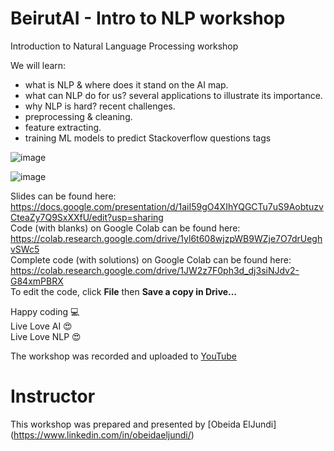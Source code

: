 # BeirutAI - Intro to NLP workshop
Introduction to Natural Language Processing workshop

We will learn:
* what is NLP & where does it stand on the AI map.
* what can NLP do for us? several applications to illustrate its importance.
* why NLP is hard? recent challenges.
* preprocessing & cleaning.
* feature extracting.
* training ML models to predict Stackoverflow questions tags

![image](https://user-images.githubusercontent.com/9033365/48265934-912fdc80-e436-11e8-8e71-9f878a7bb7be.png)

![image](https://user-images.githubusercontent.com/9033365/48266148-364ab500-e437-11e8-9fd7-0fa2034fd22d.png)

Slides can be found here: https://docs.google.com/presentation/d/1aiI59gO4XIhYQGCTu7uS9AobtuzvCteaZy7Q9SxXXfU/edit?usp=sharing
<br />
Code (with blanks) on Google Colab can be found here: https://colab.research.google.com/drive/1yl6t608wjzpWB9WZje7O7drUeghvSWc5
<br />
Complete code (with solutions) on Google Colab can be found here: https://colab.research.google.com/drive/1JW2z7F0ph3d_dj3siNJdv2-G84xmPBRX
<br />
To edit the code, click **File** then **Save a copy in Drive…** <br />


Happy coding 💻 <br />
Live Love AI 😍 <br />
Live Love NLP 😍 <br />

The workshop was recorded and uploaded to [YouTube](https://www.youtube.com/watch?v=W8IfaXu1MCU)

# Instructor
This workshop was prepared and presented by [Obeida ElJundi] (https://www.linkedin.com/in/obeidaeljundi/)
